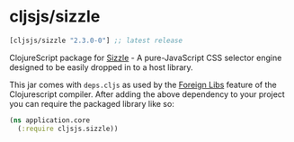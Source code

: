 # cljsjs/sizzle
[](dependency)
```clojure
[cljsjs/sizzle "2.3.0-0"] ;; latest release
```
[](/dependency)

ClojureScript package for [Sizzle](sizzle) - A pure-JavaScript CSS selector engine designed to be easily dropped in to a host library.

This jar comes with `deps.cljs` as used by the [Foreign Libs][flibs] feature
of the Clojurescript compiler. After adding the above dependency to your project
you can require the packaged library like so:

```clojure
(ns application.core
  (:require cljsjs.sizzle))
```
[sizzle]: https://github.com/jquery/sizzle
[flibs]: https://github.com/clojure/clojurescript/wiki/Packaging-Foreign-Dependencies
